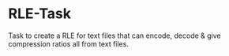 # RLE-Task
Task to create a RLE for text files that can encode, decode &amp; give compression ratios all from text files.
